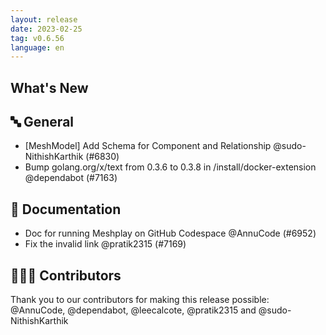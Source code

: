 ```yaml
---
layout: release
date: 2023-02-25
tag: v0.6.56
language: en
---
```


## What's New
## 🔤 General
- [MeshModel] Add Schema for Component and Relationship @sudo-NithishKarthik (#6830)
- Bump golang.org/x/text from 0.3.6 to 0.3.8 in /install/docker-extension @dependabot (#7163)

## 📖 Documentation

- Doc for running Meshplay on GitHub Codespace @AnnuCode (#6952)
- Fix the invalid link @pratik2315 (#7169)

## 👨🏽‍💻 Contributors

Thank you to our contributors for making this release possible:
@AnnuCode, @dependabot, @leecalcote, @pratik2315 and @sudo-NithishKarthik
